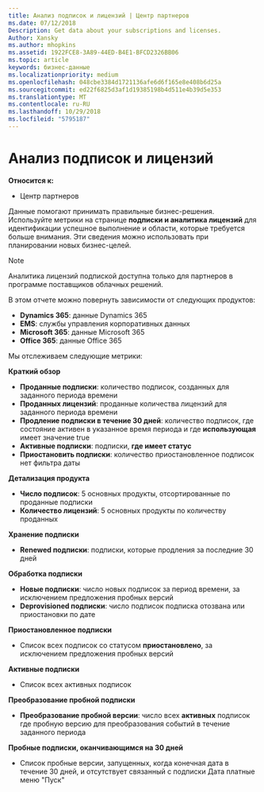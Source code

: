 ```yaml
---
title: Анализ подписок и лицензий | Центр партнеров
ms.date: 07/12/2018
Description: Get data about your subscriptions and licenses.
Author: Xansky
ms.author: mhopkins
ms.assetid: 1922FCE8-3A89-44ED-B4E1-BFCD2326BB06
ms.topic: article
keywords: бизнес-данные
ms.localizationpriority: medium
ms.openlocfilehash: 048cbe3384d1721136afe6d6f165e8e408b6d25a
ms.sourcegitcommit: ed22f6825d3af1d19385198b4d511e4b39d5e353
ms.translationtype: MT
ms.contentlocale: ru-RU
ms.lasthandoff: 10/29/2018
ms.locfileid: "5795187"
---
```

# <a name="analyze-subscriptions-and-licenses"></a>Анализ подписок и лицензий 

**Относится к:**

- Центр партнеров

Данные помогают принимать правильные бизнес-решения. Используйте метрики на странице **подписки и аналитика лицензий** для идентификации успешное выполнение и области, которые требуется больше внимания. Эти сведения можно использовать при планировании новых бизнес-целей.

> [!NOTE]
> Аналитика лицензий подпиской доступна только для партнеров в программе поставщиков облачных решений.


В этом отчете можно повернуть зависимости от следующих продуктов:

 - **Dynamics 365**: данные Dynamics 365  
 - **EMS**: службы управления корпоративных данных  
 - **Microsoft 365**: данные Microsoft 365  
 - **Office 365**: данные Office 365  


Мы отслеживаем следующие метрики:

**Краткий обзор**  
 - **Проданные подписки**: количество подписок, созданных для заданного периода времени  
 - **Проданных лицензий**: проданные количества лицензий для заданного периода времени   
 - **Продление подписки в течение 30 дней**: количество подписок, где состояние активен в указанное время периода и где **использующая** имеет значение true
 - **Активные подписки**: подписки, **где имеет статус**  
 - **Приостановить подписки**: количество приостановленное подписок нет фильтра даты  

**Детализация продукта**  
 - **Число подписок**: 5 основных продукты, отсортированные по проданные подписки  
 - **Количество лицензий**: 5 основных продукты по количеству проданных

**Хранение подписки**
 - **Renewed подписки**: подписки, которые продления за последние 30 дней  

**Обработка подписки**  
 - **Новые подписки**: число новых подписок за период времени, за исключением предложения пробных версий  
 - **Deprovisioned подписки**: число подписок подписка отозвана или приостановки по дате  

**Приостановленное подписки**  
 - Список всех подписок со статусом **приостановлено**, за исключением предложения пробных версий  
  
**Активные подписки**
 - Список всех активных подписок  

**Преобразование пробной подписки**  
 - **Преобразование пробной версии**: число всех **активных** подписок где пробную версию для преобразования событий в течение заданного периода  

**Пробные подписки, оканчивающимся на 30 дней**  
 - Список пробные версии, запущенных, когда конечная дата в течение 30 дней, и отсутствует связанный с подписки Дата платные меню "Пуск"  

  